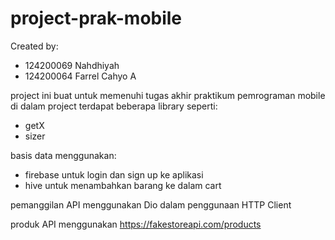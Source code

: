 # project-prak-mobile

Created by:
- 124200069 Nahdhiyah
- 124200064 Farrel Cahyo A

project ini buat untuk memenuhi tugas akhir praktikum pemrograman mobile
di dalam project terdapat beberapa library seperti:
- getX
- sizer

basis data menggunakan:
- firebase untuk login dan sign up ke aplikasi
- hive untuk menambahkan barang ke dalam cart

pemanggilan API menggunakan Dio dalam penggunaan HTTP Client

produk API menggunakan https://fakestoreapi.com/products
